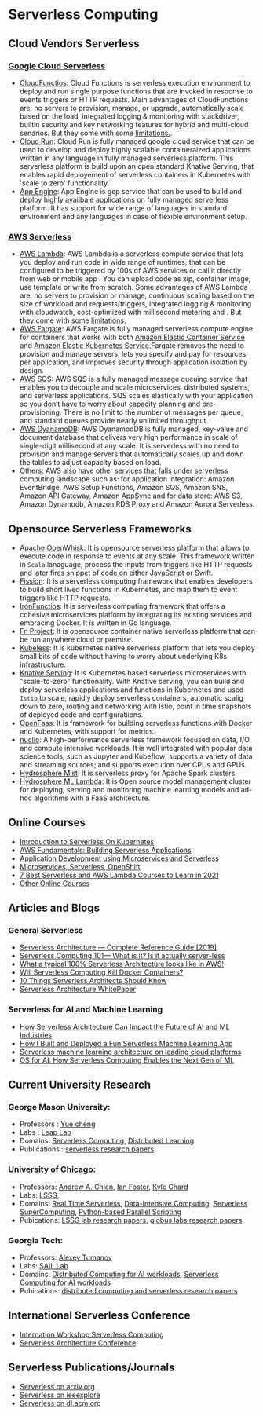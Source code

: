 # Serverless Computing

## Cloud Vendors Serverless 
### [Google Cloud Serverless](https://cloud.google.com/serverless)
* [CloudFunctios](https://cloud.google.com/functions): Cloud Functions is serverless execution environment to deploy and run single purpose functions that are invoked in response to events triggers or HTTP requests. Main advantages of CloudFunctions are: no servers to provision, manage, or upgrade, automatically scale based on the load, integrated logging & monitoring with stackdriver, builtin security and key networking features for hybrid and multi-cloud senarios. But they come with some [limitations.](https://cloud.google.com/functions/quotas).   
* [Cloud Run](https://cloud.google.com/run): Cloud Run is fully managed google cloud service that can be used to develop and deploy highly scalable containeraized applications written in any language in fully managed serverless platform. This serverless platform is build upon an open standard Knative Serving, that enables rapid deployement of serverless containers in Kubernetes with 'scale to zero' functionality. 
* [App Engine](https://cloud.google.com/appengine): App Engine is gcp service that can be used to build and deploy highly availbale applications on fully managed serverless platform. It has support for wide range of languages in standard environment and any languages in case of flexible environment setup. 
### [AWS Serverless](https://aws.amazon.com/serverless/)
* [AWS Lambda](): AWS Lambda is a serverless compute service that lets you deploy and run code in wide range of runtimes, that can be configured to be triggered by 100s of AWS services or call it directly from web or mobile app . You can upload code as zip, container image, use template or write from scratch. Some advantages of AWS Lambda are: no servers to provision or manage, continuous scaling based on the size of workload and requests/triggers, integrated logging & monitoring with cloudwatch, cost-optimized with millisecond metering and . But they come with some [limitations.](https://docs.aws.amazon.com/lambda/latest/dg/gettingstarted-limits.html)
* [AWS Fargate](): AWS Fargate is fully managed serverless compute engine for containers that works with both [Amazon Elastic Container Service](https://aws.amazon.com/ecs) and [Amazon Elastic Kubernetes Service.](https://aws.amazon.com/eks)Fargate removes the need to provision and manage servers, lets you specify and pay for resources per application, and improves security through application isolation by design. 
* [AWS SQS](https://aws.amazon.com/sqs): AWS SQS is a fully managed message queuing service that enables you to decouple and scale microservices, distributed systems, and serverless applications. SQS scales elastically with your application so you don’t have to worry about capacity planning and pre-provisioning. There is no limit to the number of messages per queue, and standard queues provide nearly unlimited throughput.
* [AWS DyanamoDB](https://aws.amazon.com/dynamodb/): AWS DyanamodDB is fully managed, key-value and document database that delivers very high performance in scale of single-digit millisecond at any scale. It is serverless with no need to provision and manage servers that automatically scales up and down the tables to adjust capacity based on load. 
* [Others](https://aws.amazon.com/serverless/): AWS also have other services that falls under serverless computing landscape such as: for application integration: Amazon EventBridge, AWS Setup Functions, Amazon SQS, Amazon SNS, Amazon API Gateway, Amazon AppSync and for data store: AWS S3, Amazon Dynamodb, Amazon RDS Proxy and Amazon Aurora Serverless. 

## Opensource Serverless Frameworks
* [Apache OpenWhisk](https://openwhisk.apache.org/): It is opensource serverless platform that allows to execute code in response 
to events at any scale. This framework written in `Scala` lanaguage, process the inputs from triggers like HTTP requests and later fires snippet of code on either JavaScript or Swift.
* [Fission](https://fission.io/): It is a serverless computing framework that enables developers to build short lived functions in Kubernetes, and map them to event triggers like HTTP requests.
* [IronFunctios](https://open.iron.io/): It is serverless computing framework that offers a cohesive microservices platform by integrating its existing services and embracing Docker. It is written in Go language.
* [Fn Project](https://fnproject.io/): It is opensource container native serverless platform that can be run anywhere cloud or 
premise.
* [Kubeless](https://kubeless.io/): It is kubernetes native serverless platform that lets you deploy small bits of code without having to worry about underlying K8s infrastructure. 
* [Knative Serving](https://knative.dev/): It is Kubernetes based serverless microservices with "scale-to-zero" functionality. With Knative serving, you can build and deploy serverless applications and functions in Kubernetes and used `Istio` to scale, rapidly deploy serverless containers, automatic scalig down to zero, routing and networking with Istio, point in time snapshots of deployed code and configuratiions. 
* [OpenFaas](https://docs.openfaas.com/): It is framework for building serverless functions with Docker and Kubernetes, with support for metrics. 
* [nuclio](https://nuclio.io/): A high-performance serverless framework focused on data, I/O, and compute intensive workloads. It is well integrated with popular data science tools, such as Jupyter and Kubeflow; supports a variety of data and streaming sources; and supports execution over CPUs and GPUs.
* [Hydrosphere Mist](https://github.com/Hydrospheredata/mist): It is serverless proxy for Apache Spark clusters.
* [Hydrosphere ML Lambda](https://github.com/Hydrospheredata/hydro-serving): It is Open source model management cluster for deploying, serving and monitoring machine learning models and ad-hoc algorithms with a FaaS architecture.

## Online Courses
* [Introduction to Serverless On Kubernetes](https://www.edx.org/course/introduction-to-serverless-on-kubernetes)
* [AWS Fundamentals: Building Serverless Applications
](https://www.coursera.org/learn/aws-fundamentals-building-serverless-applications)
* [Application Development using Microservices and Serverless](https://www.coursera.org/learn/applications-development-microservices-serverless-openshift)
* [Microservices, Serverless, OpenShift](https://www.edx.org/course/microservices-serverless-openshift)
* [7 Best Serverless and AWS Lambda Courses to Learn in 2021](https://medium.com/javarevisited/7-best-serverless-and-aws-lambda-courses-to-learn-in-2021-de1820111c85)
* [Other Online Courses](https://www.serverless.com/courses/)

## Articles and Blogs
### General Serverless
* [Serverless Architecture — Complete Reference Guide [2019]](https://medium.com/swlh/serverless-architecture-complete-reference-guide-2019-55363c08d1be)
* [Serverless Computing 101— What is it? Is it actually server-less](https://medium.com/swlh/serverless-computing-101-what-is-it-is-it-actually-server-less-747ef0523926)
* [What a typical 100% Serverless Architecture looks like in AWS!](https://medium.com/serverless-transformation/what-a-typical-100-serverless-architecture-looks-like-in-aws-40f252cd0ecb)
* [Will Serverless Computing Kill Docker Containers?](https://medium.com/hackernoon/will-serverless-computing-kill-docker-containers-222671bffdc4)
* [10 Things Serverless Architects Should Know](https://aws.amazon.com/blogs/architecture/ten-things-serverless-architects-should-know/)
* [Serverless Architecture WhitePaper](https://aws.amazon.com/lambda/serverless-architectures-learn-more/)

### Serverless for AI and Machine Learning
* [How Serverless Architecture Can Impact the Future of AI and ML Industries](https://blog.techmagic.co/how-serverless-impacts-the-ai-and-ml-industries/)
* [How I Built and Deployed a Fun Serverless Machine Learning App](https://towardsdatascience.com/building-and-deploying-cartoonify-b4786b382d7e)
* [Serverless machine learning architecture on leading cloud platforms](https://towardsdatascience.com/serverless-machine-learning-architecture-on-leading-cloud-platforms-c630dee8df15)
* [OS for AI: How Serverless Computing Enables the Next Gen of ML](https://medium.com/@ODSC/os-for-ai-how-serverless-computing-enables-the-next-gen-of-ml-aaecdd6df312)

## Current University Research
### George Mason University:
* Professors : [Yue cheng](https://cs.gmu.edu/~yuecheng/)
* Labs : [Leap Lab](https://mason-leap-lab.github.io/)
* Domains: [Serverless Computing](https://mason-leap-lab.github.io/research/#Serverless%20Computing), [Distributed Learning](https://mason-leap-lab.github.io/research/#Distributed%20Learning)
* Publications : [serverless research papers](https://mason-leap-lab.github.io/publications/)

### University of Chicago:
* Professors: [Andrew A. Chien](http://people.cs.uchicago.edu/~aachien/lssg/people/andrew-chien/), [Ian Foster](https://labs.globus.org/people.html), [Kyle Chard](https://labs.globus.org/people.html)
* Labs: [LSSG](http://people.cs.uchicago.edu/~aachien/), 
* Domains: [Real Time Serverless](http://people.cs.uchicago.edu/~aachien/lssg/research/zccloud/rtserverless/), [Data-Intensive Computing](https://labs.globus.org/), [Serverless SuperComputing](https://labs.globus.org/projects/funcx.html), [Python-based Parallel Scripting](https://labs.globus.org/projects/parsl.html)
* Pubications: [LSSG lab research papers](http://people.cs.uchicago.edu/~aachien/lssg/research/zccloud/rtserverless/), [globus labs research papers](https://labs.globus.org/publications.html)

### Georgia Tech:
* Professors: [Alexey Tumanov](https://www.cc.gatech.edu/~atumanov/)
* Labs: [SAIL Lab](https://www.cc.gatech.edu/~atumanov/index.html#researchgroup) 
* Domains: [Distributed Computing for AI workloads](https://www.cc.gatech.edu/~atumanov/index.html#Publications), [Serverless Computing for AI workloads](https://www.cc.gatech.edu/~atumanov/index.html#Publications)
* Pubications: [distributed computing and serverless research papers](https://www.cc.gatech.edu/~atumanov/index.html#Publications)

## International Serverless Conference
* [Internation Workshop Serverless Computing](https://www.serverlesscomputing.org/)
* [Serverless Architecture Conference](https://serverless-architecture.io/thehague/)

## Serverless Publications/Journals
* [Serverless on arxiv.org](https://arxiv.org/search/?query=serverless&searchtype=all&source=header)
* [Serverless on ieeexplore](https://ieeexplore.ieee.org/search/searchresult.jsp?newsearch=true&queryText=serverless)
* [Serverless on dl.acm.org](https://dl.acm.org/action/doSearch?AllField=serverless)
 

  

